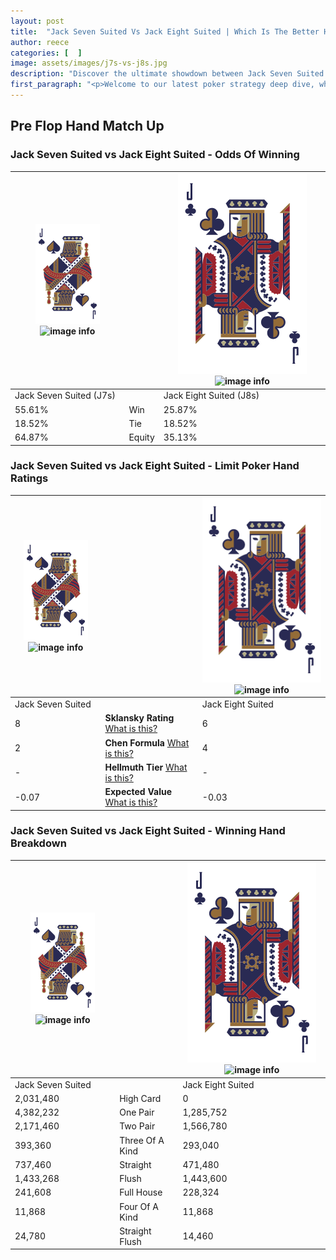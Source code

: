 ```yaml
---
layout: post
title:  "Jack Seven Suited Vs Jack Eight Suited | Which Is The Better Hand In Poker? A Complete Guide"
author: reece
categories: [  ]
image: assets/images/j7s-vs-j8s.jpg
description: "Discover the ultimate showdown between Jack Seven Suited and Jack Eight Suited in poker! Uncover the odds, strategies, and scenarios where one hand triumphs over the other. Get ready to up your poker game with this thrilling analysis."
first_paragraph: "<p>Welcome to our latest poker strategy deep dive, where we're pitting two distinct hands against each other in a high-stakes showdown: Jack Seven Suited vs Jack Eight Suited.</p><p>In the dynamic world of poker, every decision counts, and knowing which hand holds the upper hand is key to your success at the table.</p><p>In this article, we'll dissect these two hands, explore the scenarios where one dominates the other, and equip you with the knowledge to make strategic choices that can tip the odds in your favor.</p><p>Get ready to unravel the intriguing dynamics of these poker hands and elevate your game to new heights.</p>"
---
```




[comment]: # (sp0)

## Pre Flop Hand Match Up

<div class="table hand-ratings" markdown="1"> 



### Jack Seven Suited vs Jack Eight Suited - Odds Of Winning


    
| ![image info](assets/images/hand1/J.png) ![image info](assets/images/hand1/7s.png) |  | ![image info](assets/images/hand2/J.png) ![image info](assets/images/hand2/8s.png) |
| -------- | -------- | -------- |
| Jack Seven Suited (J7s) |  | Jack Eight Suited (J8s) |
| 55.61% | Win | 25.87% |
| 18.52% | Tie | 18.52% |
| 64.87% | Equity | 35.13% |




[comment]: # (sp1)



### Jack Seven Suited vs Jack Eight Suited - Limit Poker Hand Ratings


    
| ![image info](assets/images/hand1/J.png) ![image info](assets/images/hand1/7s.png) |  | ![image info](assets/images/hand2/J.png) ![image info](assets/images/hand2/8s.png) |
| -------- | -------- | -------- |
| Jack Seven Suited |  | Jack Eight Suited |
| 8 | **Sklansky Rating** [What is this?](/sklansky-rating-explained) | 6 |
| 2 | **Chen Formula** [What is this?](/chen-formula-explained) | 4 |
| - | **Hellmuth Tier** [What is this?](/Hellmuth-tier-explained) | - |
| -0.07 | **Expected Value** [What is this?](/expected-value-explained) | -0.03 |




[comment]: # (sp2)



### Jack Seven Suited vs Jack Eight Suited - Winning Hand Breakdown


    
| ![image info](assets/images/hand1/J.png) ![image info](assets/images/hand1/7s.png) |  | ![image info](assets/images/hand2/J.png) ![image info](assets/images/hand2/8s.png) |
| -------- | -------- | -------- |
| Jack Seven Suited |  | Jack Eight Suited |
| 2,031,480 | High Card | 0 |
| 4,382,232 | One Pair | 1,285,752 |
| 2,171,460 | Two Pair | 1,566,780 |
| 393,360 | Three Of A Kind | 293,040 |
| 737,460 | Straight | 471,480 |
| 1,433,268 | Flush | 1,443,600 |
| 241,608 | Full House | 228,324 |
| 11,868 | Four Of A Kind | 11,868 |
| 24,780 | Straight Flush | 14,460 |




[comment]: # (sp3)



</div>

[comment]: # (sp4)



[comment]: # (sp5)

